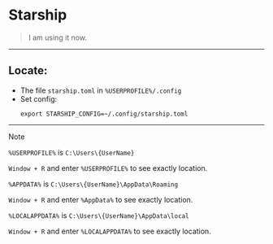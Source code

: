 # Starship 

> I am using it now. 
---
## Locate: 
* The file `starship.toml` in `%USERPROFILE%/.config`
* Set config:
    ```
    export STARSHIP_CONFIG=~/.config/starship.toml
    ```

---
> [!NOTE]
> `%USERPROFILE%` is `C:\Users\{UserName}` 
> 
> `Window + R` and enter `%USERPROFILE%` to see exactly location.
> 
> `%APPDATA%` is `C:\Users\{UserName}\AppData\Roaming` 
> 
> `Window + R` and enter `%AppData%` to see exactly location.
> 
> `%LOCALAPPDATA%` is `C:\Users\{UserName}\AppData\local` 
> 
> `Window + R` and enter `%LOCALAPPDATA%` to see exactly location.
